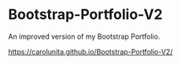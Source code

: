 # Bootstrap-Portfolio-V2

An improved version of my Bootstrap Portfolio.

https://carolunita.github.io/Bootstrap-Portfolio-V2/
